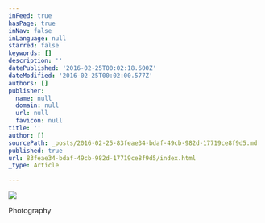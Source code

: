 ```yaml
---
inFeed: true
hasPage: true
inNav: false
inLanguage: null
starred: false
keywords: []
description: ''
datePublished: '2016-02-25T00:02:18.600Z'
dateModified: '2016-02-25T00:02:00.577Z'
authors: []
publisher:
  name: null
  domain: null
  url: null
  favicon: null
title: ''
author: []
sourcePath: _posts/2016-02-25-83feae34-bdaf-49cb-982d-17719ce8f9d5.md
published: true
url: 83feae34-bdaf-49cb-982d-17719ce8f9d5/index.html
_type: Article

---
```

![](https://the-grid-user-content.s3-us-west-2.amazonaws.com/bc186f01-b1a1-472e-be6f-ec1365ed4dcb.JPG)

Photography